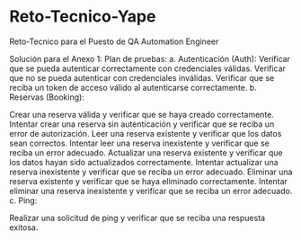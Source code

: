# Reto-Tecnico-Yape
Reto-Tecnico para el Puesto de QA Automation Engineer

Solución para el Anexo 1:
Plan de pruebas:
a. Autenticación (Auth):
Verificar que se pueda autenticar correctamente con credenciales válidas.
Verificar que no se pueda autenticar con credenciales inválidas.
Verificar que se reciba un token de acceso válido al autenticarse correctamente.
b. Reservas (Booking):

Crear una reserva válida y verificar que se haya creado correctamente.
Intentar crear una reserva sin autenticación y verificar que se reciba un error de autorización.
Leer una reserva existente y verificar que los datos sean correctos.
Intentar leer una reserva inexistente y verificar que se reciba un error adecuado.
Actualizar una reserva existente y verificar que los datos hayan sido actualizados correctamente.
Intentar actualizar una reserva inexistente y verificar que se reciba un error adecuado.
Eliminar una reserva existente y verificar que se haya eliminado correctamente.
Intentar eliminar una reserva inexistente y verificar que se reciba un error adecuado.
c. Ping:

Realizar una solicitud de ping y verificar que se reciba una respuesta exitosa.
